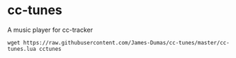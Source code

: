 # cc-tunes
A music player for cc-tracker

`wget https://raw.githubusercontent.com/James-Dumas/cc-tunes/master/cc-tunes.lua cctunes`
